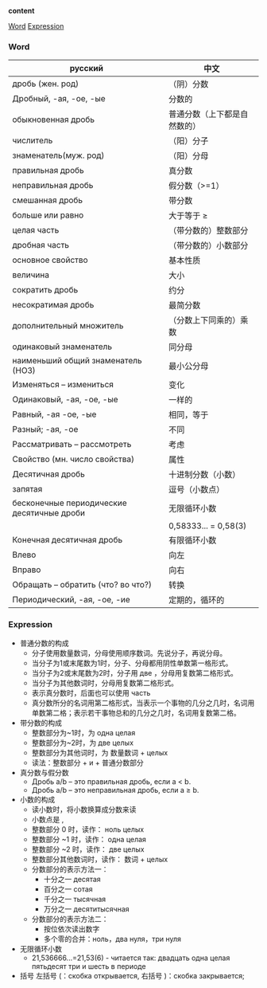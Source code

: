 **content**

[Word](#word)
[Expression](#expression)

### Word

| русский                                    | 中文                        |
|--------------------------------------------|---------------------------|
| дробь \(жен\. род\)                        | （阴）分数                        |
| Дробный, \-ая, \-ое, \-ые                  | 分数的                       |
| обыкновенная дробь                         | 普通分数（上下都是自然数的）            |
| числитель                                  | （阳）分子                        |
| знаменатель\(муж\. род\)                   | （阳）分母                        |
| правильная дробь                           | 真分数                       |
| неправильная дробь                         | 假分数（>=1）                  |
| смешанная дробь                            | 带分数                       |
| больше или равно                           | 大于等于 ≥                    |
| целая часть                                | （带分数的）整数部分                |
| дробная часть                              | （带分数的）小数部分                |
| основное свойство                          | 基本性质                      |
| величина                                   | 大小                        |
| сократить дробь                            | 约分                        |
| несократимая дробь                         | 最简分数                      |
| дополнительный множитель                   | （分数上下同乘的）乘数               |
| одинаковый знаменатель                     | 同分母                       |
| наименьший общий знаменатель \(НОЗ\)       | 最小公分母                     |
| Изменяться – измениться                    | 变化                        |
| Одинаковый, \-ая, \-ое, \-ые               | 一样的                       |
| Равный, \-ая \-ое, \-ые                    | 相同，等于                     |
| Разный; \-ая, \-ое                         | 不同                        |
| Рассматривать – рассмотреть                | 考虑                        |
| Свойство \(мн\. число свойства\)           | 属性                        |
| Десятичная дробь                           | 十进制分数（小数）                 |
| запятая                                    | 逗号（小数点）                   |
| бесконечные периодические десятичные дроби | 无限循环小数                    |
|                                            | 0,58333\.\.\. = 0,58\(3\) |
| Конечная десятичная дробь                  | 有限循环小数                    |
| Влево                                      | 向左                        |
| Вправо                                     | 向右                        |
| Обращать – обратить \(что? во что?\)       | 转换                        |
| Периодический, \-ая, \-ое, \-ие            | 定期的，循环的                   |

### Expression

- 普通分数的构成
	- 分子使用数量数词，分母使用顺序数词。先说分子，再说分母。
	- 当分子为1或末尾数为1时，分子、分母都用阴性单数第一格形式。
	- 当分子为2或末尾数为2时，分子用 две ，分母用复数第二格形式。
	- 当分子为其他数词时，分母用复数第二格形式。
	- 表示真分数时，后面也可以使用 часть
	- 真分数所分的名词用第二格形式，当表示一个事物的几分之几时，名词用单数第二格；表示若干事物总和的几分之几时，名词用复数第二格。
- 带分数的构成
	- 整数部分为~1时，为 одна целая
	- 整数部分为~2时，为 две целых
	- 整数部分为其他词时，为 数量数词 + целых
	- 读法：整数部分 + и + 普通分数部分
- 真分数与假分数
	- Дробь a/b  – это правильная дробь, если а < b. 
	- Дробь a/b  – это неправильная дробь, если а ≥ b.
- 小数的构成
	- 读小数时，将小数换算成分数来读
	- 小数点是 ,
	- 整数部分 0 时，读作： ноль целых
	- 整数部分 ~1 时，读作： одна целая
	- 整数部分 ~2 时，读作： две целых
	- 整数部分其他数词时，读作： 数词 + целых
	- 分数部分的表示方法一：
		- 十分之一 десятая
		- 百分之一 сотая
		- 千分之一 тысячная
		- 万分之一 десятитысячная
	- 分数部分的表示方法二：
		- 按位依次读出数字
		- 多个零的合并：ноль，два нуля，три нуля
- 无限循环小数
	- 21,536666...=21,53(6) - читается так: двадцать одна целая пятьдесят три и шесть в периоде
- 括号
	左括号 (：скобка открывается,
	右括号 )：скобка закрывается;
